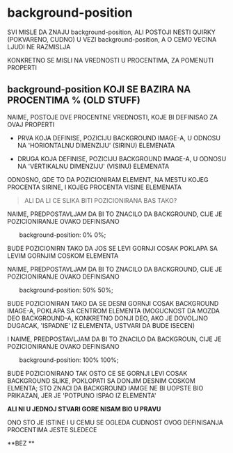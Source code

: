 # background-position

SVI MISLE DA ZNAJU background-position, ALI POSTOJI NESTI QUIRKY (POKVARENO, CUDNO) U VEZI background-position, A O CEMO VECINA LJUDI NE RAZMISLJA

KONKRETNO SE MISLI NA VREDNOSTI U PROCENTIMA, ZA POMENUTI PROPERTI

## background-position KOJI SE BAZIRA NA PROCENTIMA % (OLD STUFF)

NAIME, POSTOJE DVE PROCENTNE VREDNOSTI, KOJE BI DEFINISAO ZA OVAJ PROPERTI

- PRVA KOJA DEFINISE, POZICIJU BACKGROUND IMAGE-A, U ODNOSU NA 'HORIONTALNU DIMENZIJU' (SIRINU) ELEMENATA

- DRUGA KOJA DEFINISE, POZICIJU BACKGROUND IMAGE-A, U ODNOSU NA 'VERTIKALNU DIMENZIJU' (VISINU) ELEMENATA

ODNOSNO, GDE TO DA POZICIONIRAM ELEMENT, NA MESTU KOJEG PROCENTA SIRINE, I KOJEG PROCENTA VISINE ELEMENATA

> ALI DA LI CE SLIKA BITI POZICIONIRANA BAS TAKO?

NAIME, PREDPOSTAVLJAM DA BI TO ZNACILO DA BACKGROUND, CIJE JE POZICIONIRANJE OVAKO DEFINISANO

&nbsp;&nbsp;&nbsp;&nbsp;&nbsp;&nbsp; background-position: 0% 0%;

BUDE POZICIONIRN TAKO DA JOS SE LEVI GORNJI COSAK POKLAPA SA LEVIM GORNJIM COSKOM ELEMENTA

NAIME, PREDPOSTAVLJAM DA BI TO ZNACILO DA BACKGROUND, CIJE JE POZICIONIRANJE OVAKO DEFINISANO

&nbsp;&nbsp;&nbsp;&nbsp;&nbsp;&nbsp; background-position: 50% 50%;

BUDE POZICIONIRAN TAKO DA SE DESNI GORNJI COSAK BACKGROUND IMAGE-A, POKLAPA SA CENTROM ELEMENTA (MOGUCNOST DA MOZDA DEO BACKGROUND-A, KONKRETNO DONJI DEO, AKO JE DOVOLJNO DUGACAK, 'ISPADNE' IZ ELEMENTA, USTVARI DA BUDE ISECEN)

I NAIME, PREDPOSTAVLJAM DA BI TO ZNACILO DA BACKGROUN, CIJE JE POZICIONIRANJE OVAKO DEFINISANO

&nbsp;&nbsp;&nbsp;&nbsp;&nbsp;&nbsp; background-position: 100% 100%;

BUDE POZICIONIRANO TAK OSTO CE SE GORNJI LEVI COSAK BACKGROUND SLIKE, POKLOPATI SA DONJIM DESNIM COSKOM ELMENTA; STO ZNACI DA BACKGROUND IAMGE NE BI UOPSTE BIO PRIKAZAN, JER JE 'POTPUNO ISPAO IZ ELEMENTA'

**ALI NI U JEDNOJ STVARI GORE NISAM BIO U PRAVU**

ONO STO JE ISTINE I U CEMU SE OGLEDA CUDNOST OVOG DEFINISANJA PROCENTIMA JESTE SLEDECE

**BEZ **